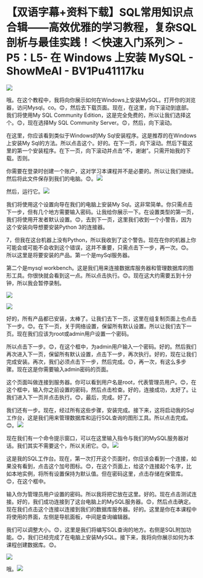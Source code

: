 # 【双语字幕+资料下载】SQL常用知识点合辑——高效优雅的学习教程，复杂SQL剖析与最佳实践！＜快速入门系列＞ - P5：L5- 在 Windows 上安装 MySQL - ShowMeAI - BV1Pu41117ku

![](img/906b095874e6511f73136ed6d2e67382_0.png)

哦。在这个教程中，我将向你展示如何在Windows上安装MySQL。打开你的浏览器，访问Mysql。co。😊，然后去下载页面。现在，在这里，向下滚动到底部。我们将使用My SQL Community Edition，这是完全免费的，所以让我们选择这个。😊，现在选择My SQL Community Server。😊，然后，向下滚动。

在这里，你应该看到类似于Windows的My Sql安装程序。这是推荐的在Windows上安装My Sql的方法。所以点击这个。好的。在下一页，向下滚动。然后下载这里的第一个安装程序。在下一页，向下滚动并点击“不，谢谢”。只需开始我的下载。否则。

你需要在登录时创建一个账户，这对学习本课程并不是必要的。所以让我们继续。然后将此文件保存到我们的电脑。😊。![](img/906b095874e6511f73136ed6d2e67382_2.png)

然后，运行它。![](img/906b095874e6511f73136ed6d2e67382_4.png)

我们将使用这个设置向导在我们的电脑上安装My Sql。这非常简单。你只需点击下一步，但有几个地方需要输入密码。让我给你展示一下。在设置类型的第一页，我们将使用开发者默认设置。😊，去到下一页，这里我们收到一个小警告，因为这个安装向导想要安装Python 3的连接器。

7，但我在这台机器上没有Python，所以我收到了这个警告。现在在你的机器上你可能会或可能不会收到这个错误，这并不重要，只需点击下一步，再一次。😊。所以这里是将要安装的产品。第一个是mySql服务器。

第二个是mysql workbench。这是我们用来连接数据库服务器和管理数据库的图形工具。你很快就会看到这一点。所以点击执行。😊。现在这大约需要五到十分钟，所以我会暂停录制。

![](img/906b095874e6511f73136ed6d2e67382_6.png)

![](img/906b095874e6511f73136ed6d2e67382_7.png)

好的，所有产品都已安装，太棒了。让我们去下一页，这里在组复制页面上也点击下一步。😊。在下一页，关于网络设置，保留所有默认设置。所以让我们去下一页。现在我们应该为root或admin用户设置一个密码。

所以点击下一步。😊，在这个框中，为admin用户输入一个密码。好的。然后我们再次进入下一页，保留所有默认设置，点击下一步，再次执行。好的，现在让我们完成安装。再次，我们必须点击下一步，然后完成。😊，再一次，有这么多步骤。现在这是你需要输入admin密码的页面。

这个页面叫做连接到服务器。你可以看到用户名是root，代表管理员用户。😊，在这个框中，输入你之前设置的密码，然后点击检查。好的，连接成功，太好了。让我们进入下一页并点击执行。😊，最后，完成。好了。

我们还有一步。现在，经过所有这些步骤，安装完成。接下来，这将启动我的Sql工作台，这是我们用来管理数据库和运行SQL查询的图形工具。所以点击完成。😊。![](img/906b095874e6511f73136ed6d2e67382_9.png)

现在我们有一个命令提示窗口，可以在这里输入指令与我们的MySQL服务器对话。我们其实不需要这个，所以关闭它。😊。![](img/906b095874e6511f73136ed6d2e67382_11.png)

这是我的SQL工作台。现在，第一次打开这个页面时，你应该会看到一个连接，如果没有看到，点击这个加号图标。😊，在这个页面上，给这个连接起个名字，比如本地实例，将所有设置保持为默认值。但在密码这里，点击存储在保管库。😊，在这个框中。

输入你为管理员用户设置的密码。所以我将把它放在这里。好的。现在点击测试连接。好的，我们成功连接到了这台电脑上的MySQL服务器。😊，然后点击确定。现在我们点击这个连接以连接到我们的数据库服务器。好的。这里是你在本课程中将使用的界面，左侧是导航面板，中间是查询编辑器。

我们可以调整大小。😊，这里是我们将编写SQL查询的地方。右侧是SQL附加功能。😊，我们已经完成了在电脑上安装MySQL。接下来，我将向你展示如何为本课程创建数据库。😊。

![](img/906b095874e6511f73136ed6d2e67382_13.png)

哦。![](img/906b095874e6511f73136ed6d2e67382_15.png)
